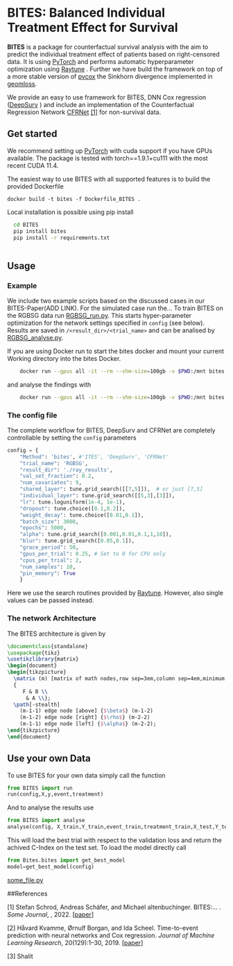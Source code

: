 
# BITES: Balanced Individual Treatment Effect for Survival

**BITES** is a package for counterfactual survival analysis with the aim to predict the individual treatment effect of patients based on right-censored data.
It is using [PyTorch](https://pytorch.org) and performs automatic hyperparameter optimization using [Raytune](https://docs.ray.io/en/latest/tune/index.html) .
Further we have build the framework on top of a more stable version of [pycox](https://github.com/havakv/pycox)
the Sinkhorn divergence implemented in [geomloss](https://www.kernel-operations.io/geomloss/).

We provide an easy to use framework for BITES, DNN Cox regression ([DeepSurv](https://bmcmedresmethodol.biomedcentral.com/articles/10.1186/s12874-018-0482-1) )
and include an implementation of the Counterfactual Regression Network [CFRNet](https://arxiv.org/pdf/1606.03976.pdf) [[1]](#3) for non-survival data.

## Get started
We recommend setting up [PyTorch](https://pytorch.org) with cuda support if you have GPUs available.
The package is tested with torch==1.9.1+cu111 with the most recent CUDA 11.4. 

The easiest way to use BITES with all supported features is to build the provided Dockerfile
```shell
docker build -t bites -f Dockerfile_BITES .
```

Local installation is possible using pip install
```sh
  cd BITES
  pip install bites
  pip install -r requirements.txt
  
```



## Usage
### Example
We include two example scripts based on the discussed cases in our BITES-Paper(ADD LINK).
For the simulated case run the...
To train BITES on the RGBSG data run [RGBSG_run.py](/BITES/examples/RGBSG_run.py). This starts hyper-parameter optimization for the network settings specified in `config` (see below).
Results are saved in `/<result_dir>/<trial_name>` and can be analised by [RGBSG_analyse.py](/BITES/examples/RGBSG_analyse.py).

If you are using Docker run to start the bites docker and mount your current Working directory into the bites Docker.
````sh
    docker run --gpus all -it --rm --shm-size=100gb -v $PWD:/mnt bites python3 /mnt/RGBSG_run.py
````
and analyse the findings with
````sh
    docker run --gpus all -it --rm --shm-size=100gb -v $PWD:/mnt bites python3 /mnt/RGBSG_analyse.py
````

### The config file
The complete workflow for BITES, DeepSurv and CFRNet are completely controllable by setting the ``config`` parameters
````python
config = {
    "Method": 'bites', #'ITES', 'DeepSurv', 'CFRNet'
    "trial_name": 'RGBSG',
    "result_dir": './ray_results',
    "val_set_fraction": 0.2,
    "num_covariates": 9,
    "shared_layer": tune.grid_search([[7,5]]),  # or just [7,5]
    "individual_layer": tune.grid_search([[5,3],[3]]),
    "lr": tune.loguniform(1e-4, 1e-1),
    "dropout": tune.choice([0.1,0.2]),
    "weight_decay": tune.choice([0.01,0.1]),
    "batch_size": 3000,
    "epochs": 5000,
    "alpha": tune.grid_search([0.001,0.01,0.1,1,10]),
    "blur": tune.grid_search([0.05,0.1]),
    "grace_period": 50,
    "gpus_per_trial": 0.25, # Set to 0 for CPU only
    "cpus_per_trial": 2,
    "num_samples": 10,
    "pin_memory": True
    }
````
Here we use the search routines provided by [Raytune](https://docs.ray.io/en/latest/tune/index.html). However, also single values can be passed instead.

### The network Architecture
The BITES architecture is given by
````latex {cmd=true hide=true}
\documentclass{standalone}
\usepackage{tikz}
\usetikzlibrary{matrix}
\begin{document}
\begin{tikzpicture}
  \matrix (m) [matrix of math nodes,row sep=3em,column sep=4em,minimum width=2em]
  {
     F & B \\
      & A \\};
  \path[-stealth]
    (m-1-1) edge node [above] {$\beta$} (m-1-2)
    (m-1-2) edge node [right] {$\rho$} (m-2-2)
    (m-1-1) edge node [left] {$\alpha$} (m-2-2);
\end{tikzpicture}
\end{document}
````







## Use your own Data
To use BITES for your own data simply call the function
````python
from BITES import run
run(config,X,y,event,treatment)
````
And to analyse the results use
````python
from BITES import analyse
analyse(config, X_train,Y_train,event_train,treatment_train,X_test,Y_test,event_test,treatment_test)
````
This will load the best trial with respect to the validation loss and return the achived C-Index on the test set.
To load the model directly call
````python
from Bites.bites import get_best_model
model=get_best_model(config)
````
[some_file.py](link) 


##References

[1] Stefan Schrod, Andreas Schäfer, and Michael altenbuchinger. BITES:... . *Some Journal*, , 2022. [[paper](link)]

[2] Håvard Kvamme, Ørnulf Borgan, and Ida Scheel. Time-to-event prediction with neural networks and Cox regression. *Journal of Machine Learning Research*, 20(129):1–30, 2019. [[paper](http://jmlr.org/papers/v20/18-424.html)]

[3] Shalit
